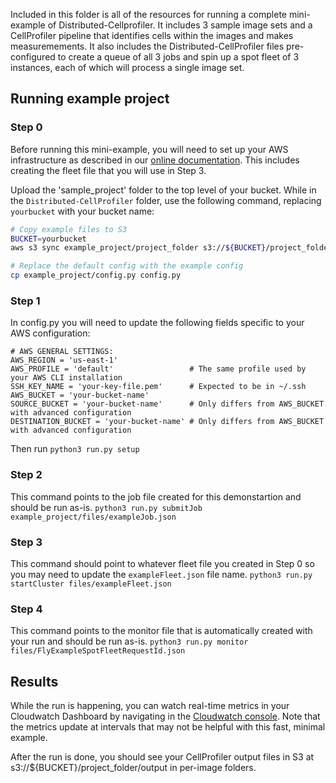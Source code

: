 Included in this folder is all of the resources for running a complete mini-example of Distributed-Cellprofiler.
It includes 3 sample image sets and a CellProfiler pipeline that identifies cells within the images and makes measuremements.
It also includes the Distributed-CellProfiler files pre-configured to create a queue of all 3 jobs and spin up a spot fleet of 3 instances, each of which will process a single image set.

## Running example project

### Step 0

Before running this mini-example, you will need to set up your AWS infrastructure as described in our [online documentation](https://distributedscience.github.io/Distributed-CellProfiler/step_0_prep.html).
This includes creating the fleet file that you will use in Step 3.

Upload the 'sample_project' folder to the top level of your bucket. 
While in the `Distributed-CellProfiler` folder, use the following command, replacing `yourbucket` with your bucket name:

```bash
# Copy example files to S3
BUCKET=yourbucket
aws s3 sync example_project/project_folder s3://${BUCKET}/project_folder

# Replace the default config with the example config
cp example_project/config.py config.py
```

### Step 1
In config.py you will need to update the following fields specific to your AWS configuration:
```
# AWS GENERAL SETTINGS:
AWS_REGION = 'us-east-1'
AWS_PROFILE = 'default'                 # The same profile used by your AWS CLI installation
SSH_KEY_NAME = 'your-key-file.pem'      # Expected to be in ~/.ssh
AWS_BUCKET = 'your-bucket-name'
SOURCE_BUCKET = 'your-bucket-name'      # Only differs from AWS_BUCKET with advanced configuration
DESTINATION_BUCKET = 'your-bucket-name' # Only differs from AWS_BUCKET with advanced configuration
```
Then run `python3 run.py setup`

### Step 2
This command points to the job file created for this demonstartion and should be run as-is.
`python3 run.py submitJob example_project/files/exampleJob.json`

### Step 3
This command should point to whatever fleet file you created in Step 0 so you may need to update the `exampleFleet.json` file name.
`python3 run.py startCluster files/exampleFleet.json`

### Step 4
This command points to the monitor file that is automatically created with your run and should be run as-is.
`python3 run.py monitor files/FlyExampleSpotFleetRequestId.json`

## Results

While the run is happening, you can watch real-time metrics in your Cloudwatch Dashboard by navigating in the [Cloudwatch console](https://console.aws.amazon.com/cloudwatch).
Note that the metrics update at intervals that may not be helpful with this fast, minimal example.

After the run is done, you should see your CellProfiler output files in S3 at s3://${BUCKET}/project_folder/output in per-image folders.